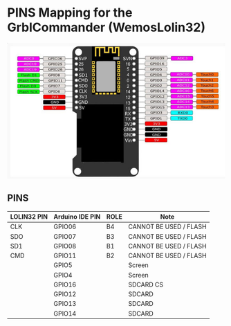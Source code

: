 

# PINS Mapping for the GrblCommander (WemosLolin32)

![](pins_details.jpg)

## PINS

| LOLIN32 PIN | Arduino IDE PIN | ROLE | Note                   |
| ----------- | --------------- | ---- | ---------------------- |
| CLK         | GPIO06          | B4   | CANNOT BE USED / FLASH |
| SDO         | GPIO07          | B3   | CANNOT BE USED / FLASH |
| SD1         | GPIO08          | B1   | CANNOT BE USED / FLASH |
| CMD         | GPIO11          | B2   | CANNOT BE USED / FLASH |
|             | GPIO5           |      | Screen                 |
|             | GPIO4           |      | Screen                 |
|             | GPIO16          |      | SDCARD CS              |
|             | GPIO12          |      | SDCARD                 |
|             | GPIO13          |      | SDCARD                 |
|             | GPIO14          |      | SDCARD                 |



